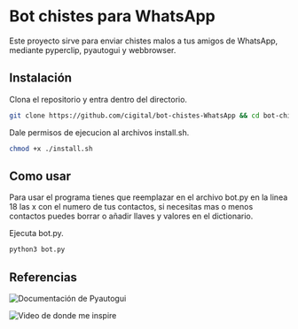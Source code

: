 # Bot chistes para WhatsApp
Este proyecto sirve para enviar chistes malos a tus amigos de WhatsApp, mediante pyperclip, pyautogui y webbrowser.

## Instalación
Clona el repositorio y entra dentro del directorio.

```bash
git clone https://github.com/cigital/bot-chistes-WhatsApp && cd bot-chistes-WhatsApp
```
Dale permisos de ejecucion al archivos install.sh.
```bash
chmod +x ./install.sh
```

## Como usar
Para usar el programa tienes que reemplazar en el archivo bot.py en la linea 18 las x con el numero de tus contactos, si necesitas mas o menos contactos puedes borrar o añadir llaves y valores en el dictionario.

Ejecuta bot.py.

```python
python3 bot.py
```

## Referencias

![Documentación de Pyautogui](https://pyautogui.readthedocs.io/en/latest/)

![Video de donde me inspire](https://youtu.be/gbzNzBUcRzs)
